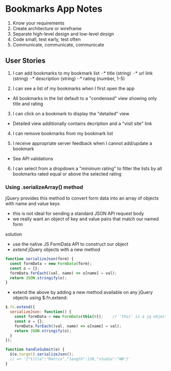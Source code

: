 # Bookmarks App Notes

1. Know your requirements
2. Create architecture or wireframe
3. Separate high-level design and low-level design
4. Code small, test early, test often
5. Communicate, communicate, communicate

## User Stories

1. I can add bookmarks to my bookmark list
⋅⋅* title (string)
⋅⋅* url link (string)
⋅⋅* description (string)
⋅⋅* rating (number, 1-5)

2. I can see a list of my bookmarks when I first open the app
  * All bookmarks in the list default to a "condensed" view showing only title and rating

3. I can click on a bookmark to display the "detailed" view
  * Detailed view additionally contains decription and a "visit site" link

4. I can remove bookmarks from my bookmark list

5. I receive appropriate server feedback when I cannot add/update a bookmark
  * See API validations

6. I can select from a dropdown a "minimum rating" to filter the lists by all bookmarks rated equal or above the selected rating


### Using .serializeArray() method

jQuery provides this method to convert form data into an array of objects with name and value keys
* this is not ideal for sending a standard JSON API request body
* we really want an object of key and value pairs that match our named form

solution
* use the native JS FormData API to construct our object
* *extend* jQuery objects with a new method

````js
function serializeJson(form) {
  const formData = new FormData(form);
  const o = {};
  formData.forEach((val, name) => o[name] = val);
  return JSON.stringify(o);
}
````
* extend the above by adding a new method available on any jQuery objects using $.fn.extend:
````js
$.fn.extend({
  serializeJson: function() {
    const formData = new FormData(this[0]);    // 'this' is a jq object; [0] is native element
    const o = {};
    formData.forEach((val, name) => o[name] = val);
    return JSON.stringify(o);
  }
});

function handleSubmit(e) {
  $(e.target).serializeJson();    
  // => '{"title":"Matrix","length":120,"studio":"WB"}'
}

````
